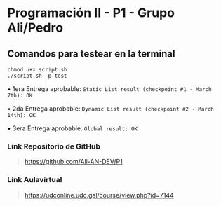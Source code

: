 # Programación II - P1 - Grupo Ali/Pedro

## Comandos para testear en la terminal 

```
chmod u+x script.sh
./script.sh -p test
```

• 1era Entrega aprobable: 
``Static List result (checkpoint #1 - March 7th): OK``


• 2da Entrega aprobable:
``Dynamic List result (checkpoint #2 - March 14th): OK``


• 3era Entrega aprobable: ``Global result: OK``
### Link Repositorio de GitHub 
> https://github.com/Ali-AN-DEV/P1
### Link Aulavirtual 
> https://udconline.udc.gal/course/view.php?id=7144

